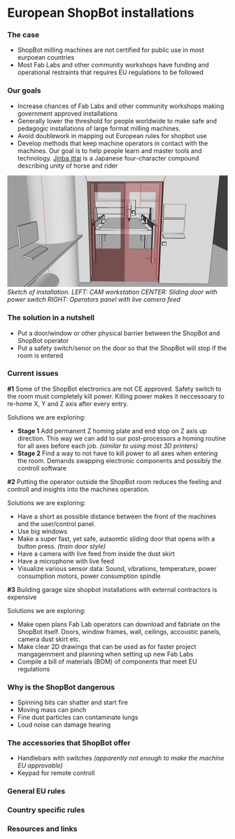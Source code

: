 # European ShopBot installations

### The case

* ShopBot milling machines are not certified for public use in most eurpoean countries
* Most Fab Labs and other community workshops have funding and operational restraints that requires EU regulations to be followed

### Our goals

* Increase chances of Fab Labs and other community workshops making government approved installations
* Generally lower the threshold for people worldwide to make safe and pedagogic installations of large format milling machines.
* Avoid doublework in mapping out European rules for shopbot use
* Develop methods that keep machine operators in contact with the machines. Our goal is to help people learn and master tools and technology. [Jinba ittai](https://en.wikipedia.org/wiki/Jinba_ittai) is a Japanese four-character compound describing unity of horse and rider

![Installation sketch](./img/ShopBot-safety-door-sketch.jpg)
*Sketch of installation. LEFT: CAM workstation  CENTER: Sliding door with power switch  RIGHT: Operators panel with live camera feed*

### The solution in a nutshell

* Put a door/window or other physical barrier between the ShopBot and ShopBot operator
* Put a safety switch/senor on the door so that the ShopBot will stop if the room is entered

### Current issues

**#1** Some of the ShopBot electronics are not CE approved. Safety switch to the room must completely kill power. Killing power makes it neccessoary to re-home X, Y and Z axis after every entry.

Solutions we are exploring:
* **Stage 1** Add permanent Z homing plate and end stop on Z axis up direction. This way we can add to our post-processors a homing routine for all axes before each job. *(similar to using most 3D printers)*
* **Stage 2** Find a way to not have to kill power to all axes when entering the room. Demands swapping electronic components and possibly the controll software

**#2** Putting the operator outside the ShopBot room reduces the feeling and controll and insights into the machines operation.

Solutions we are exploring:
* Have a short as possible distance between the front of the machines and the user/control panel.
* Use big windows
* Make a super fast, yet safe, autaomtic sliding door that opens with a button press. *(train door style)*
* Have a camera with live feed from inside the dust skirt
* Have a microphone with live feed
* Visualize various sensor data: Sound, vibrations, temperature, power consumption motors, power consumption spindle

**#3** Building garage size shopbot installations with external contractors is expensive

Solutions we are exploring:
* Make open plans Fab Lab operators can download and fabriate on the ShopBot itself. Doors, window frames, wall, ceilings, accoustic panels, camera dust skirt etc.
* Make clear 2D drawings that can be used as for faster project mangagemment and planning when setting up new Fab Labs
* Compile a bill of materials (BOM) of components that meet EU regulations


### Why is the ShopBot dangerous

* Spinning bits can shatter and start fire
* Moving mass can pinch
* Fine dust particles can contaminate lungs
* Loud noise can damage hearing


### The accessories that ShopBot offer

* Handlebars with switches *(apparently not enough to make the machine EU approvable)*
* Keypad for remote controll

### General EU rules

### Country specific rules

### Resources and links

